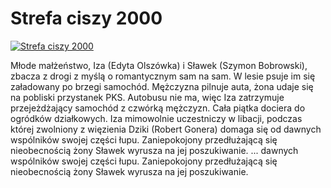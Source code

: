 Strefa ciszy 2000 
=============
[![Strefa ciszy 2000 ](http://vidos.pl/images/player.gif)](http://vidos.pl/strefa-ciszy-2000)

 Młode małżeństwo, Iza (Edyta Olszówka) i Sławek (Szymon Bobrowski), zbacza z drogi z myślą o romantycznym sam na sam. W lesie psuje im się załadowany po brzegi samochód. Mężczyzna pilnuje auta, żona udaje się na pobliski przystanek PKS. Autobusu nie ma, więc Iza zatrzymuje przejeżdżający samochód z czwórką mężczyzn. Cała piątka dociera do ogródków działkowych. Iza mimowolnie uczestniczy w libacji, podczas której zwolniony z więzienia Dziki (Robert Gonera) domaga się od dawnych wspólników swojej części łupu. Zaniepokojony przedłużającą się nieobecnością żony Sławek wyrusza na jej poszukiwanie.  ... dawnych wspólników swojej części łupu. Zaniepokojony przedłużającą się nieobecnością żony Sławek wyrusza na jej poszukiwanie.
